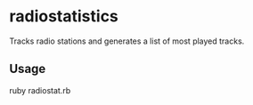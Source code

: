 radiostatistics
===============

Tracks radio stations and generates a list of most played tracks.

Usage
-----
   ruby radiostat.rb
